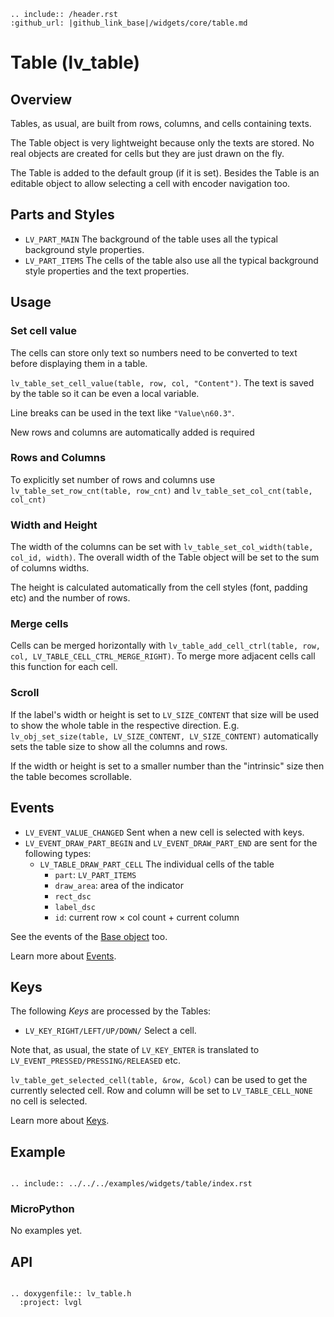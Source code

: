 ```eval_rst
.. include:: /header.rst 
:github_url: |github_link_base|/widgets/core/table.md
```
# Table (lv_table)

## Overview

Tables, as usual, are built from rows, columns, and cells containing texts.

The Table object is very lightweight because only the texts are stored. No real objects are created for cells but they are just drawn on the fly.

The Table is added to the default group (if it is set). Besides the Table is an editable object to allow selecting a cell with encoder navigation too.

## Parts and Styles
- `LV_PART_MAIN` The background of the table uses all the typical background style properties.
- `LV_PART_ITEMS` The cells of the table also use all the typical background style properties and the text properties.


## Usage

### Set cell value

The cells can store only text so numbers need to be converted to text before displaying them in a table.

`lv_table_set_cell_value(table, row, col, "Content")`. The text is saved by the table so it can be even a local variable.

Line breaks can be used in the text like `"Value\n60.3"`.

New rows and columns are automatically added is required 

### Rows and Columns

To explicitly set number of rows and columns use `lv_table_set_row_cnt(table, row_cnt)` and `lv_table_set_col_cnt(table, col_cnt)`

### Width and Height

The width of the columns can be set with `lv_table_set_col_width(table, col_id, width)`. The overall width of the Table object will be set to the sum of columns widths.

The height is calculated automatically from the cell styles (font, padding etc) and the number of rows.

### Merge cells

Cells can be merged horizontally with `lv_table_add_cell_ctrl(table, row, col, LV_TABLE_CELL_CTRL_MERGE_RIGHT)`. To merge more adjacent cells call this function for each cell.

### Scroll
If the label's width or height is set to `LV_SIZE_CONTENT` that size will be used to show the whole table in the respective direction. 
E.g. `lv_obj_set_size(table, LV_SIZE_CONTENT, LV_SIZE_CONTENT)` automatically sets the table size to show all the columns and rows.

If the width or height is set to a smaller number than the "intrinsic" size then the table becomes scrollable.

## Events
- `LV_EVENT_VALUE_CHANGED` Sent when a new cell is selected with keys.
- `LV_EVENT_DRAW_PART_BEGIN` and `LV_EVENT_DRAW_PART_END` are sent for the following types:
    - `LV_TABLE_DRAW_PART_CELL` The individual cells of the table
        - `part`: `LV_PART_ITEMS` 
        - `draw_area`: area of the indicator
        - `rect_dsc`
        - `label_dsc`
        - `id`: current row &times; col count + current column 

See the events of the [Base object](/widgets/obj) too.

Learn more about [Events](/overview/event).

## Keys

The following *Keys* are processed by the Tables:
- `LV_KEY_RIGHT/LEFT/UP/DOWN/` Select a cell.

Note that, as usual, the state of `LV_KEY_ENTER` is translated to `LV_EVENT_PRESSED/PRESSING/RELEASED` etc.

`lv_table_get_selected_cell(table, &row, &col)` can be used to get the currently selected cell. Row and column will be set to `LV_TABLE_CELL_NONE` no cell is selected.

Learn more about [Keys](/overview/indev).

## Example

```eval_rst

.. include:: ../../../examples/widgets/table/index.rst

```

### MicroPython
No examples yet.

## API 

```eval_rst

.. doxygenfile:: lv_table.h
  :project: lvgl
        
```
